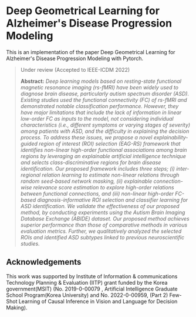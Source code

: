 # Deep Geometrical Learning for Alzheimer's Disease Progression Modeling

This is an implementation of the paper Deep Geometrical Learning for Alzheimer's Disease Progression Modeling with Pytorch.

> Under review (Accepted to IEEE-ICDM 2022)
> 
> **Abstract:** *Deep learning models based on resting-state functional magnetic resonance imaging (rs-fMRI) have been widely used to diagnose brain disease, particularly autism spectrum disorder (ASD). Existing studies used the functional connectivity (FC) of rs-fMRI and demonstrated notable classification performance. However, they have major limitations that include the lack of information in linear low-order FC as inputs to the model, not considering individual characteristics (i.e., different symptoms or varying stages of severity) among patients with ASD, and the difficulty in explaining the decision process. To address these issues, we propose a novel explainability-guided region of interest (ROI) selection (EAG-RS) framework that identifies non-linear high-order functional associations among brain regions by leveraging an explainable artificial intelligence technique and selects class-discriminative regions for brain disease identification.
Our proposed framework includes three steps; (i) inter-regional relation learning to estimate non-linear relations through random seed-based network masking, (ii) explainable connection-wise relevance score estimation to explore high-order relations between functional connections, and (iii) non-linear high-order FC-based diagnosis-informative ROI selection and classifier learning for ASD identification. We validate the effectiveness of our proposed method, by conducting experiments using the Autism Brain Imaging Database Exchange (ABIDE) dataset. Our proposed method achieves superior performance than those of comparative methods in various evaluation metrics. 
Further, we qualitatively analyzed the selected ROIs and identified ASD subtypes linked to previous neuroscientific studies.*

## Acknowledgements
This work was supported by Institute of Information & communications Technology Planning & Evaluation (IITP) grant funded by the Korea government(MSIT) (No. 2019-0-00079 , Artificial Intelligence Graduate School Program(Korea University) and No. 2022-0-00959, (Part 2) Few-Shot Learning of Causal Inference in Vision and Language for Decision Making).

